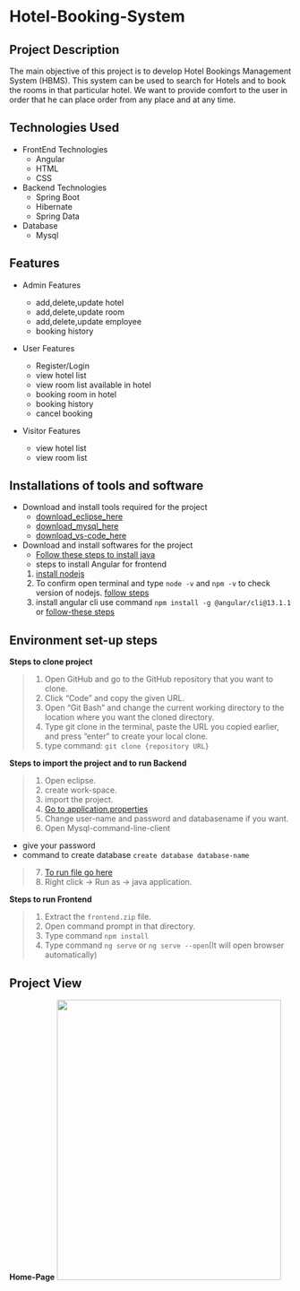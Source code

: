 # Hotel-Booking-System


## Project Description
The main objective of this project is to develop  Hotel Bookings Management System (HBMS).
This system can be used to search for Hotels and to book the rooms in that particular hotel.
We want to provide comfort to the user in order that he can place order from any place and at any time. 



## Technologies Used
* FrontEnd Technologies
    - Angular
    - HTML
    - CSS
* Backend Technologies
  - Spring Boot
  - Hibernate
  - Spring Data
* Database
  - Mysql
 
 
 ## Features
 * Admin Features
    - add,delete,update hotel
    - add,delete,update room
    - add,delete,update employee
    - booking history
 * User Features
    - Register/Login
    - view hotel list
    - view room list available in hotel
    - booking room in hotel
    - booking history
    - cancel booking

 * Visitor Features
    - view hotel list
    - view room list
 
 ## Installations of tools and software
  - Download and install tools required for the project
    - <a href="https://www.eclipse.org/downloads/packages/release/helios/sr1/eclipse-ide-java-developers">download_eclipse_here</a>
    - <a href="https://dev.mysql.com/downloads/mysql/">download_mysql_here</a>
    - <a href="https://code.visualstudio.com/download">download_vs-code_here</a> 
  - Download and install softwares for the project
    - <a href="https://www.java.com/en/download/help/windows_manual_download.html">Follow these steps to install java</a>
    - steps to install Angular for frontend
    1. <a href="https://nodejs.org/en/download/">install nodejs</a>
    2. To confirm open terminal and type `node -v` and `npm -v` to check version of nodejs. <a href="https://phoenixnap.com/kb/install-node-js-npm-on-windows">follow steps</a>
    3. install angular cli use command `npm install -g @angular/cli@13.1.1` or <a href="https://angular.io/cli">follow-these steps</a>
 
 ## Environment set-up steps
 **Steps to clone project**
> 1. Open GitHub and go to the GitHub repository that you want to clone.
> 2. Click “Code” and copy the given URL.
> 3. Open “Git Bash” and change the current working directory to the location where you want the cloned directory.
> 4. Type git clone in the terminal, paste the URL you copied earlier, and press “enter” to create your local clone.
> 5. type command: `git clone {repository URL}`
> 
 **Steps to import the project and to run Backend** 
> 1. Open eclipse.
> 2. create work-space.
> 3. import the project.
> 4. [Go to application.properties](https://github.com/Divya748/Hotel-Booking-System/blob/master/hotelmanagementsystem/src/main/resources/application.properties)
> 5. Change user-name and password and databasename if you want.
> 6. Open Mysql-command-line-client 
   - give your password
   - command to create database `create database database-name`
> 7. [To run file go here](https://github.com/Divya748/Hotel-Booking-System/blob/master/hotelmanagementsystem/src/main/java/com/revature/hotelmanagementsystem/HotelmanagementsystemApplication.java)
> 8. Right click -> Run as -> java application.
> 
 **Steps to run Frontend** 
> 1. Extract the `frontend.zip` file.
> 2. Open command prompt in that directory.
> 3. Type command `npm install`
> 4. Type command `ng serve` or `ng serve --open`(It will open browser automatically)
> 

## Project View

**Home-Page**
<img src=".images/Home-page.png" width = "400" height = "500">



